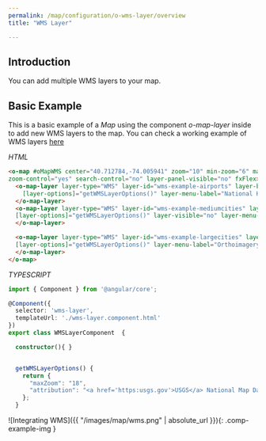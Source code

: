 ```yaml
---
permalink: /map/configuration/o-wms-layer/overview
title: "WMS Layer"

---
```



## Introduction


You can add multiple WMS layers to your map.


## Basic Example

This is a basic example of a *Map* using the component *o-map-layer* inside to add new WMS layers to the map.
You can check a working example of WMS layers [here](https://try.imatia.com/ontimizeweb/v8/map/main/wms)

*HTML*

```html
<o-map #oMapWMS center="40.712784,-74.005941" zoom="10" min-zoom="6" max-zoom="20" base-layer-ids="basemap.nationalmap.gov"
zoom-control="yes" search-control="no" layer-panel-visible="no" fxFlex>
  <o-map-layer layer-type="WMS" layer-id="wms-example-airports" layer-base-url="https://basemap.nationalmap.gov/arcgis/rest/services/USGSHydroCached/MapServer/tile/{z}/{y}/{x}"
    [layer-options]="getWMSLayerOptions()" layer-menu-label="National Hydrography Dataset" layer-menu-label-secondary="USGS The National Map: National Hydrography Dataset.">
  </o-map-layer>
  <o-map-layer layer-type="WMS" layer-id="wms-example-mediumcities" layer-base-url="https://basemap.nationalmap.gov/arcgis/rest/services/USGSTopo/MapServer/tile/{z}/{y}/{x}"
  [layer-options]="getWMSLayerOptions()" layer-visible="no" layer-menu-label="National Boundaries Dataset" layer-menu-label-secondary="USGS TNM Topo Base Map.">
  </o-map-layer>

  <o-map-layer layer-type="WMS" layer-id="wms-example-largecities" layer-base-url="https://basemap.nationalmap.gov/arcgis/rest/services/USGSImageryTopo/MapServer/tile/{z}/{y}/{x}"
  [layer-options]="getWMSLayerOptions()" layer-menu-label="Orthoimagery and US Topo" layer-menu-label-secondary="USGS ImageryTopo.">
  </o-map-layer>
</o-map>
```

*TYPESCRIPT*

```ts
import { Component } from '@angular/core';

@Component({
  selector: 'wms-layer',
  templateUrl: './wms-layer.component.html'
})
export class WMSLayerComponent  {

  constructor(){ }


  getWMSLayerOptions() {
    return {
      "maxZoom": "18",
      "attribution": "<a href='https:usgs.gov'>USGS</a> National Map Data"
    };
  }
```


![Integrating WMS]({{ "/images/map/wms.png" | absolute_url }}){: .comp-example-img }